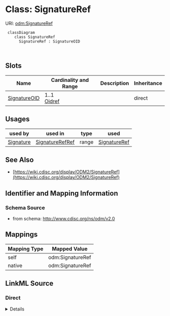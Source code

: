 # Class: SignatureRef



URI: [odm:SignatureRef](http://www.cdisc.org/ns/odm/v2.0/SignatureRef)



```mermaid
 classDiagram
    class SignatureRef
      SignatureRef : SignatureOID
        
      
```




<!-- no inheritance hierarchy -->


## Slots

| Name | Cardinality and Range | Description | Inheritance |
| ---  | --- | --- | --- |
| [SignatureOID](SignatureOID.md) | 1..1 <br/> [Oidref](Oidref.md) |  | direct |





## Usages

| used by | used in | type | used |
| ---  | --- | --- | --- |
| [Signature](Signature.md) | [SignatureRefRef](SignatureRefRef.md) | range | [SignatureRef](SignatureRef.md) |






## See Also

* [https://wiki.cdisc.org/display/ODM2/SignatureRef](https://wiki.cdisc.org/display/ODM2/SignatureRef)

## Identifier and Mapping Information







### Schema Source


* from schema: http://www.cdisc.org/ns/odm/v2.0





## Mappings

| Mapping Type | Mapped Value |
| ---  | ---  |
| self | odm:SignatureRef |
| native | odm:SignatureRef |





## LinkML Source

<!-- TODO: investigate https://stackoverflow.com/questions/37606292/how-to-create-tabbed-code-blocks-in-mkdocs-or-sphinx -->

### Direct

<details>
```yaml
name: SignatureRef
from_schema: http://www.cdisc.org/ns/odm/v2.0
see_also:
- https://wiki.cdisc.org/display/ODM2/SignatureRef
slots:
- SignatureOID
slot_usage:
  SignatureOID:
    name: SignatureOID
    domain_of:
    - SignatureRef
    range: oidref
    required: true
class_uri: odm:SignatureRef

```
</details>

### Induced

<details>
```yaml
name: SignatureRef
from_schema: http://www.cdisc.org/ns/odm/v2.0
see_also:
- https://wiki.cdisc.org/display/ODM2/SignatureRef
slot_usage:
  SignatureOID:
    name: SignatureOID
    domain_of:
    - SignatureRef
    range: oidref
    required: true
attributes:
  SignatureOID:
    name: SignatureOID
    from_schema: http://www.cdisc.org/ns/odm/v2.0
    rank: 1000
    alias: SignatureOID
    owner: SignatureRef
    domain_of:
    - SignatureRef
    range: oidref
    required: true
class_uri: odm:SignatureRef

```
</details>